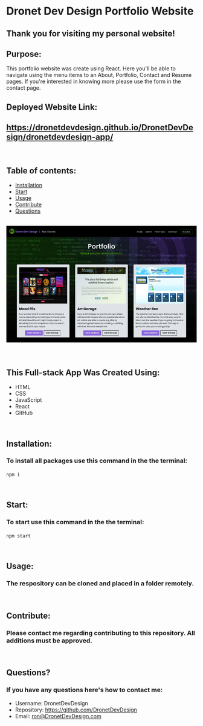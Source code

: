 # Dronet Dev Design Portfolio Website
## Thank you for visiting my personal website!

## Purpose:

This portfolio website was create using React. Here you'll be able to navigate using the menu items to an About, Portfolio, Contact and Resume pages. If you're interested in knowing more please use the form in the contact page.

## Deployed Website Link:

## https://dronetdevdesign.github.io/DronetDevDesign/dronetdevdesign-app/

<br>

## **Table of contents:**

- [Installation](#installation)
- [Start](#start)
- [Usage](#usage)
- [Contribute](#contribute)
- [Questions](#questions)

<br>
<div align="left">
    <img src="./src/assets/dronetdevdesign-website-screenshot.jpg" width="800px" /> 
</div>
<br>

<br>

## This Full-stack App Was Created Using:

- HTML 
- CSS
- JavaScript
- React
- GitHub

<br>

## Installation:

### To install all packages use this command in the the terminal:

`npm i`

<br>

## Start:

### To start use this command in the the terminal: 

`npm start`

<br>

## Usage:

### The respository can be cloned and placed in a folder remotely.

<br>

## Contribute:

### Please contact me regarding contributing to this repository. All additions must be approved.

<br>

## Questions?

### If you have any questions here's how to contact me:

- Username: DronetDevDesign
- Repository: https://github.com/DronetDevDesign
- Email: ron@DronetDevDesign.com

